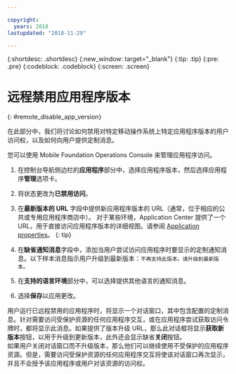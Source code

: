 ```yaml
---

copyright:
  years: 2018
lastupdated: "2018-11-29"

---
```


{:shortdesc: .shortdesc}
{:new_window: target="_blank"}
{:tip: .tip}
{:pre: .pre}
{:codeblock: .codeblock}
{:screen: .screen}

# 远程禁用应用程序版本
{: #remote_disable_app_version}

在此部分中，我们将讨论如何禁用对特定移动操作系统上特定应用程序版本的用户访问权，以及如何向用户提供定制消息。

您可以使用 Mobile Foundation Operations Console 来管理应用程序访问。

1. 在控制台导航侧边栏的**应用程序**部分中，选择应用程序版本，然后选择应用程序**管理**选项卡。
2. 将状态更改为**已禁用访问**。
3. 在**最新版本的 URL** 字段中提供新应用程序版本的 URL（通常，位于相应的公共或专用应用程序商店中）。
   对于某些环境，Application Center 提供了一个 URL，用于直接访问应用程序版本的详细视图。请参阅 [Application properties](https://mobilefirstplatform.ibmcloud.com/tutorials/en/foundation/8.0/appcenter/appcenter-console/#application-properties)。
   {: tip}

4. 在**缺省通知消息**字段中，添加当用户尝试访问应用程序时要显示的定制通知消息。以下样本消息指示用户升级到最新版本：`不再支持此版本。请升级到最新版本。`
5. 在**支持的语言环境**部分中，可以选择提供其他语言的通知消息。
6. 选择**保存**以应用更改。

用户运行已远程禁用的应用程序时，将显示一个对话窗口，其中包含配置的定制消息。针对需要访问受保护资源的任何应用程序交互，或在应用程序尝试获取访问令牌时，都将显示此消息。如果提供了版本升级 URL，那么此对话框将显示**获取新版本**按钮，以用于升级到更新版本，此外还会显示缺省**关闭**按钮。<br/>
如果用户关闭对话窗口而不升级版本，那么他们可以继续使用不受保护的应用程序资源。但是，需要访问受保护资源的任何应用程序交互将使该对话窗口再次显示，并且不会授予该应用程序或用户对该资源的访问权。


